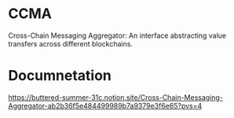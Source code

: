 # CCMA

Cross-Chain Messaging Aggregator: An interface abstracting value transfers across different blockchains.

# Documnetation

https://buttered-summer-31c.notion.site/Cross-Chain-Messaging-Aggregator-ab2b36f5e484499989b7a9379e3f6e65?pvs=4
